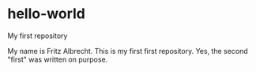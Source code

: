# hello-world
My first repository

My name is Fritz Albrecht. This is my first first repository. Yes, the second "first" was written on purpose. 
